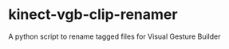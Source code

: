 kinect-vgb-clip-renamer
=======================

A python script to rename tagged files for Visual Gesture Builder
